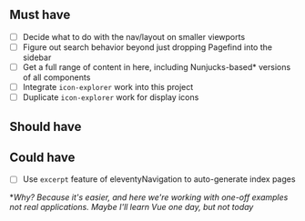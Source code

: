 ## Must have
- [ ] Decide what to do with the nav/layout on smaller viewports
- [ ] Figure out search behavior beyond just dropping Pagefind into the sidebar
- [ ] Get a full range of content in here, including Nunjucks-based* versions of all components
- [ ] Integrate `icon-explorer` work into this project
- [ ] Duplicate `icon-explorer` work for display icons

## Should have

## Could have
- [ ] Use `excerpt` feature of eleventyNavigation to auto-generate index pages

*_Why? Because it's easier, and here we're working with one-off examples not real applications. Maybe I'll learn Vue one day, but not today_